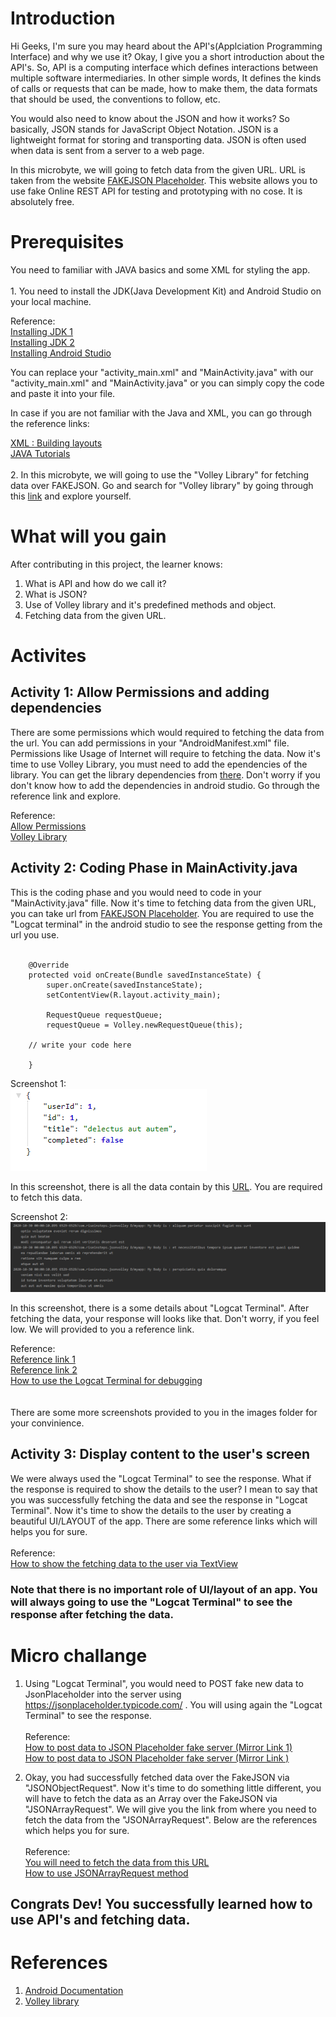 # Introduction

Hi Geeks, I'm sure you may heard about the API's(Applciation Programming Interface) and why we use it? Okay, I give you a short introduction about the API's. So, API  is a computing interface which defines interactions between multiple software intermediaries. In other simple words, It defines the kinds of calls or requests that can be made, how to make them, the data formats that should be used, the conventions to follow, etc.

You would also need to know about the JSON and how it works? So basically, JSON stands for JavaScript Object Notation. JSON is a lightweight format for storing and transporting data. JSON is often used when data is sent from a server to a web page.

In this microbyte, we will going to fetch data from the given URL. URL is taken from the website [FAKEJSON Placeholder](https://jsonplaceholder.typicode.com/). This website allows  you to use fake Online REST API for testing and prototyping with no cose. It is absolutely free.


# Prerequisites

You need to familiar with JAVA basics and some XML for styling the app.<br/><br/>1. You need to install the JDK(Java Development Kit) and Android Studio on your local machine.

Reference: <br/>
[Installing JDK 1](https://www.oracle.com/java/technologies/javase-jdk15-downloads.html)<br/>
[Installing JDK 2](https://rb.gy/qvic45)<br/>
[Installing Android Studio](https://rb.gy/6op4ac)

You can replace your "activity_main.xml" and "MainActivity.java" with our "activity_main.xml" and "MainActivity.java" or you can simply copy the code and paste it into your file.

In case if you are not familiar with the Java and XML, you can go through the reference links:

[XML : Building layouts](https://www.youtube.com/watch?v=BWUWJEaI0aE)<br/>
[JAVA Tutorials](https://www.w3schools.com/java/)<br/><br/>2. In this microbyte, we will going to use the "Volley Library" for fetching data over FAKEJSON. Go and search for "Volley library" by going through this [link](https://developer.android.com/training/volley) and explore yourself.


# What will you gain

After contributing in this project, the learner knows:
1. What is API and how do we call it?
2. What is JSON?
3. Use of Volley library and it's predefined methods and object.
4. Fetching data from the given URL.


# Activites

## Activity 1: Allow Permissions and adding dependencies

There are some permissions which would required to fetching the data from the url. You can add permissions in your "AndroidManifest.xml" file. Permissions like Usage of Internet will require to fetching the data.
Now it's time to use Volley Library, you must need to add the ependencies of the library. You can get the library dependencies from [there](https://developer.android.com/training/volley). Don't worry if you don't know how to add the dependencies in android studio. Go through the reference link and explore.<br/>

Reference:<br/>
[Allow Permissions](https://java2blog.com/add-internet-permission-in-androidmanifest-android-studio/)<br/>
[Volley Library](https://stackoverflow.com/questions/16588064/how-do-i-add-a-library-project-to-android-studio)


## Activity 2: Coding Phase in MainActivity.java

This is the coding phase and you would need to code in your "MainActivity.java" fille. Now it's time to fetching data from the given URL, you can take url from [FAKEJSON Placeholder](https://jsonplaceholder.typicode.com/). You are required to use the "Logcat terminal" in the android studio to see the response getting from the url you use. <br/><br/>

```
    @Override
    protected void onCreate(Bundle savedInstanceState) {
        super.onCreate(savedInstanceState);
        setContentView(R.layout.activity_main);

        RequestQueue requestQueue;
        requestQueue = Volley.newRequestQueue(this);

    // write your code here

    }
```

Screenshot 1: <br/>
<img src="./images/Capture_1.PNG" alt="screenshot"/><br/>

In this screenshot, there is all the data contain by this [URL](https://jsonplaceholder.typicode.com/todos/1). You are required to fetch this data.

Screenshot 2: <br/>
<img src="./images/screenshot_1.PNG" alt="screenshot"/><br/>

In this screenshot, there is a some details about "Logcat Terminal". After fetching the data, your response will looks like that. Don't worry, if you feel low. We will provided to you a reference link.

Reference:<br/>
[Reference link 1](https://medium.com/techpin/https-medium-com-s2purno-volley-get-and-post-jsonobject-request-46fb8a46f799)<br/>
[Reference link 2](https://stackoverflow.com/questions/19837820/volley-jsonobjectrequest-post-request-not-working)<br/>
[How to use the Logcat Terminal for debugging](https://developer.android.com/studio/debug/am-logcat)
<br/><br/><br/>
There are some more screenshots provided to you in the images folder for your convinience.


## Activity 3: Display content to the user's screen

We were always used the "Logcat Terminal" to see the response. What if the response is required to show the details to the user? I mean to say that you was successfully fetching the data and see the response in "Logcat Terminal". Now it's time to show the details to the user by creating a beautiful UI/LAYOUT of the app. There are some reference links which will helps you for sure.<br/><br/>
Reference:<br/>
[How to show the fetching data to the user via TextView](https://developer.android.com/reference/android/widget/TextView)<br/>


### Note that there is no important role of UI/layout of an app. You will always going to use the "Logcat Terminal" to see the response after fetching the data.

# Micro challange

1. Using "Logcat Terminal", you would need to POST fake new data to JsonPlaceholder into the server using https://jsonplaceholder.typicode.com/ . You will using again the "Logcat Terminal" to see the response.<br/><br/>
Reference:<br/>
[How to post data to JSON Placeholder fake server (Mirror Link 1)](https://stackoverflow.com/questions/58535351/how-to-post-data-to-jsonplaceholder-fake-server)<br/>
[How to post data to JSON Placeholder fake server (Mirror Link )](https://medium.com/@pprathameshmore/retrofit-2-simple-get-request-beginner-guide-31c3fdc2affb)

2. Okay, you had successfully fetched data over the FakeJSON via "JSONObjectRequest". Now it's time to do something little different, you will have to fetch the data as an Array over the FakeJSON via "JSONArrayRequest". We will give you the link from where you need to fetch the data from the "JSONArrayRequest". Below are the references which helps you for sure.<br/><br/>
Reference: <br/>
[You will need to fetch the data from this URL](https://jsonplaceholder.typicode.com/posts)<br/>
[How to use JSONArrayRequest method](https://android--examples.blogspot.com/2017/02/android-volley-json-array-request.html)<br/>


## Congrats Dev! You successfully learned how to use API's and fetching data.


# References

1. [Android Documentation](https://developer.android.com/)
2. [Volley library](https://developer.android.com/training/volley)
